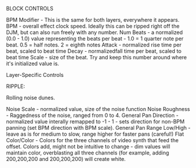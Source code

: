 BLOCK CONTROLS

BPM Modifier - This is the same for both layers, everywhere it appears.
BPM - overall effect clock speed. Ideally this can be ripped right off the DJM, but can also run freely with any number.
Num Beats - a normalized (0.0 - 1.0) value representing the beats per beat - 1.0 = 1 quarter note per beat. 0.5 = half notes. 2 = eighth notes
Attack - normalized rise time per beat, scaled to beat time
Decay - normalizedfall time per beat, scaled to beat time
Scale - size of the beat. Try and keep this number around where it's initialized value is.

Layer-Specific Controls

RIPPLE:

Rolling noise dunes.

Noise Scale - normalized value, size of the noise function
Noise Roughness - Raggedness of the noise, ranged from 0 to 4.
General Pan Direction - normalized value interally remapped to -1 - 1 - sets direction for non-BPM panning (set BPM direction with BPM scale).
General Pan Range Low/High - leave as is for medium to slow, range higher for faster pans (careful!)
Flat Color/Color - Colors for the three channels of video synth that feed the offset. Colors add, might not be intuitive to change - dim values will maintain color, overblasting all three channels (for example, adding 200,200,200 and 200,200,200) will create white.

